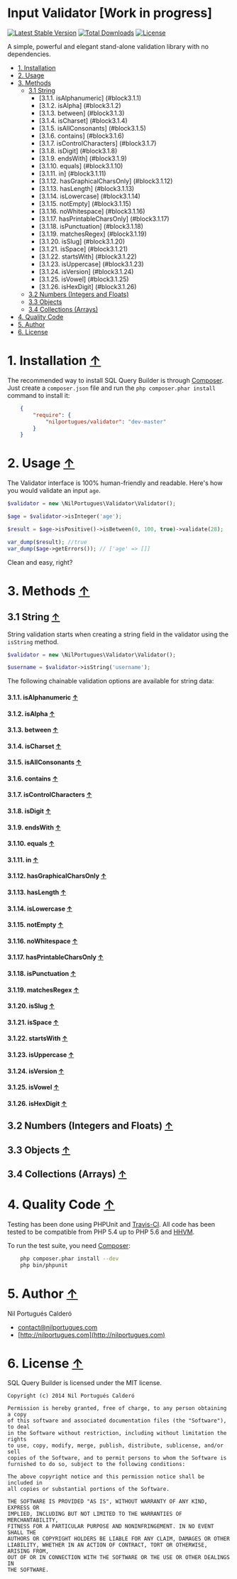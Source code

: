  Input Validator [Work in progress]
=========================================

 [![Latest Stable Version](https://poser.pugx.org/nilportugues/validator/v/stable.svg)](https://packagist.org/packages/nilportugues/validator) [![Total Downloads](https://poser.pugx.org/nilportugues/validator/downloads.svg)](https://packagist.org/packages/nilportugues/validator) [![License](https://poser.pugx.org/nilportugues/validator/license.svg)](https://packagist.org/packages/nilportugues/validator)
 
A simple, powerful and elegant stand-alone validation library with no dependencies.

<a name="index_block"></a>
* [1. Installation](#block1)
* [2. Usage](#block2)
* [3. Methods](#block3)
    * [3.1 String](#block3.1)
        * [3.1.1. isAlphanumeric] (#block3.1.1)
        * [3.1.2. isAlpha] (#block3.1.2)
        * [3.1.3. between] (#block3.1.3)
        * [3.1.4. isCharset] (#block3.1.4)
        * [3.1.5. isAllConsonants] (#block3.1.5)
        * [3.1.6. contains] (#block3.1.6)
        * [3.1.7. isControlCharacters] (#block3.1.7)
        * [3.1.8. isDigit] (#block3.1.8)
        * [3.1.9. endsWith] (#block3.1.9)
        * [3.1.10. equals] (#block3.1.10)
        * [3.1.11. in] (#block3.1.11)
        * [3.1.12. hasGraphicalCharsOnly] (#block3.1.12)
        * [3.1.13. hasLength] (#block3.1.13)
        * [3.1.14. isLowercase] (#block3.1.14)
        * [3.1.15. notEmpty] (#block3.1.15)
        * [3.1.16. noWhitespace] (#block3.1.16)
        * [3.1.17. hasPrintableCharsOnly] (#block3.1.17)
        * [3.1.18. isPunctuation] (#block3.1.18)
        * [3.1.19. matchesRegex] (#block3.1.19)
        * [3.1.20. isSlug] (#block3.1.20)
        * [3.1.21. isSpace] (#block3.1.21)
        * [3.1.22. startsWith] (#block3.1.22)
        * [3.1.23. isUppercase] (#block3.1.23)
        * [3.1.24. isVersion] (#block3.1.24)
        * [3.1.25. isVowel] (#block3.1.25)
        * [3.1.26. isHexDigit] (#block3.1.26)
    * [3.2 Numbers (Integers and Floats)](#block3.2)
    * [3.3 Objects](#block3.3)
    * [3.4 Collections (Arrays)](#block3.4)
* [4. Quality Code](#block4)
* [5. Author](#block5)
* [6. License](#block6)

<a name="block1"></a>
# 1. Installation [↑](#index_block)
The recommended way to install SQL Query Builder is through [Composer](http://getcomposer.org). Just create a ``composer.json`` file and run the ``php composer.phar install`` command to install it:

```json
    {
        "require": {
            "nilportugues/validator": "dev-master"
        }
    }
```

<a name="block2"></a>
# 2. Usage [↑](#index_block)

The Validator interface is 100% human-friendly and readable. Here's how you would validate an input `age`.

```php
$validator = new \NilPortugues\Validator\Validator();

$age = $validator->isInteger('age');

$result = $age->isPositive()->isBetween(0, 100, true)->validate(28);

var_dump($result); //true
var_dump($age->getErrors()); // ['age' => []]

```
Clean and easy, right?

<a name="block3"></a>
# 3. Methods [↑](#index_block)

<a name="block3.1"></a>
## 3.1 String [↑](#index_block)
String validation starts when creating a string field in the validator using the `isString` method.

```php
$validator = new \NilPortugues\Validator\Validator();

$username = $validator->isString('username');

```
The following chainable validation options are available for string data:

#### 3.1.1. isAlphanumeric <a name="block3.1.1"></a> [↑](#index_block)

#### 3.1.2. isAlpha <a name="block3.1.2"></a> [↑](#index_block)

#### 3.1.3. between <a name="block3.1.3"></a> [↑](#index_block)

#### 3.1.4. isCharset <a name="block3.1.4"></a> [↑](#index_block)

#### 3.1.5. isAllConsonants <a name="block3.1.5"></a> [↑](#index_block)

#### 3.1.6. contains <a name="block3.1.6"></a> [↑](#index_block)

#### 3.1.7. isControlCharacters <a name="block3.1.7"></a> [↑](#index_block)

#### 3.1.8. isDigit <a name="block3.1.8"></a> [↑](#index_block)

#### 3.1.9. endsWith <a name="block3.1.9"></a> [↑](#index_block)

#### 3.1.10. equals <a name="block3.1.10"></a> [↑](#index_block)

#### 3.1.11. in <a name="block3.1.11"></a> [↑](#index_block)

#### 3.1.12. hasGraphicalCharsOnly <a name="block3.1.12"></a> [↑](#index_block)

#### 3.1.13. hasLength <a name="block3.1.13"></a> [↑](#index_block)

#### 3.1.14. isLowercase <a name="block3.1.14"></a> [↑](#index_block)

#### 3.1.15. notEmpty <a name="block3.1.15"></a> [↑](#index_block)

#### 3.1.16. noWhitespace <a name="block3.1.16"></a> [↑](#index_block)

#### 3.1.17. hasPrintableCharsOnly <a name="block3.1.17"></a> [↑](#index_block)

#### 3.1.18. isPunctuation <a name="block3.1.18"></a> [↑](#index_block)

#### 3.1.19. matchesRegex <a name="block3.1.19"></a> [↑](#index_block)

#### 3.1.20. isSlug <a name="block3.1.20"></a> [↑](#index_block)

#### 3.1.21. isSpace <a name="block3.1.21"></a> [↑](#index_block)

#### 3.1.22. startsWith <a name="block3.1.22"></a> [↑](#index_block)

#### 3.1.23. isUppercase <a name="block3.1.23"></a> [↑](#index_block)

#### 3.1.24. isVersion <a name="block3.1.24"></a> [↑](#index_block)

#### 3.1.25. isVowel <a name="block3.1.25"></a> [↑](#index_block)

#### 3.1.26. isHexDigit <a name="block3.1.26"></a> [↑](#index_block)

<a name="block3.2"></a>
## 3.2 Numbers (Integers and Floats) [↑](#index_block)

<a name="block3.3"></a>
## 3.3 Objects [↑](#index_block)

<a name="block3.4"></a>
## 3.4 Collections (Arrays) [↑](#index_block)

<a name="block4"></a>
# 4. Quality Code [↑](#index_block)
Testing has been done using PHPUnit and [Travis-CI](https://travis-ci.org). All code has been tested to be compatible from PHP 5.4 up to PHP 5.6 and [HHVM](http://hhvm.com/).

To run the test suite, you need [Composer](http://getcomposer.org):

```bash
    php composer.phar install --dev
    php bin/phpunit
```


<a name="block5"></a>
# 5. Author [↑](#index_block)
Nil Portugués Calderó

 - <contact@nilportugues.com>
 - [http://nilportugues.com](http://nilportugues.com)


<a name="block6"></a>
# 6. License [↑](#index_block)
SQL Query Builder is licensed under the MIT license.

```
Copyright (c) 2014 Nil Portugués Calderó

Permission is hereby granted, free of charge, to any person obtaining a copy
of this software and associated documentation files (the "Software"), to deal
in the Software without restriction, including without limitation the rights
to use, copy, modify, merge, publish, distribute, sublicense, and/or sell
copies of the Software, and to permit persons to whom the Software is
furnished to do so, subject to the following conditions:

The above copyright notice and this permission notice shall be included in
all copies or substantial portions of the Software.

THE SOFTWARE IS PROVIDED "AS IS", WITHOUT WARRANTY OF ANY KIND, EXPRESS OR
IMPLIED, INCLUDING BUT NOT LIMITED TO THE WARRANTIES OF MERCHANTABILITY,
FITNESS FOR A PARTICULAR PURPOSE AND NONINFRINGEMENT. IN NO EVENT SHALL THE
AUTHORS OR COPYRIGHT HOLDERS BE LIABLE FOR ANY CLAIM, DAMAGES OR OTHER
LIABILITY, WHETHER IN AN ACTION OF CONTRACT, TORT OR OTHERWISE, ARISING FROM,
OUT OF OR IN CONNECTION WITH THE SOFTWARE OR THE USE OR OTHER DEALINGS IN
THE SOFTWARE.
```
